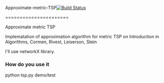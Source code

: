 Approximate-metric-TSP[![Build Status](https://travis-ci.org/theofilis/ApproximateMetricTSP.png)](https://travis-ci.orgtheofilis/ApproximateMetricTSP)

======================

Approximate metric TSP

Implematation of approximation algorithm for metric TSP on Introduction in Algorithms, Cormen, Rivest, Leiserson, Stein

I'll use networkX library.

### How do you use it

python tsp.py demo/test
